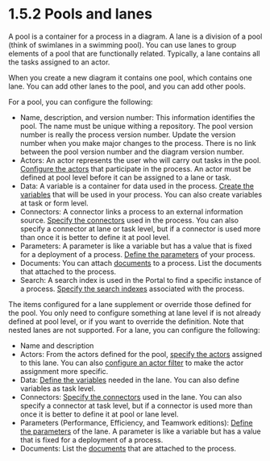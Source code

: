 # 1.5.2 Pools and lanes

A pool is a container for a process in a diagram. 
A lane is a division of a pool (think of swimlanes in a swimming pool). 
You can use lanes to group elements of a pool that are functionally related. 
Typically, a lane contains all the tasks assigned to an actor.


When you create a new diagram it contains one pool, which contains one lane. You can add other lanes to the pool, and you can add other pools.


For a pool, you can configure the following:

* Name, description, and version number: This information identifies the pool. The name must be unique withing a repository. The pool version number is really the process version number. Update the version number when you make major changes to the process. 
There is no link between the pool version number and the diagram version number.
* Actors: An actor represents the user who will carry out tasks in the pool. [Configure the actors](/actors-1) that participate in the process. 
An actor must be defined at pool level before it can be assigned to a lane or task.
* Data: A variable is a container for data used in the process. [Create the variables](/specify-data-process) that will be used in your process. 
You can also create variables at task or form level.
* Connectors: A connector links a process to an external information source. [Specify the connectors](/connectivity-overview-0) used in the process. 
You can also specify a connector at lane or task level, but if a connector is used more than once it is better to define it
at pool level.
* Parameters: A parameter is like a variable but has a value that is fixed for a deployment of a process. 
[Define the parameters](/parameters-1) of your process. 
* Documents: You can attach [documents](/documents-0) to a process. List the documents that attached to the process.
* Search: A search index is used in the Portal to find a specific instance of a process. [Specify the search indexes](/search-index-0) associated with the process.

The items configured for a lane supplement or override those defined for the pool. You only need to configure 
something at lane level if is not already defined at pool level, or if you want to override the definition. Note that nested lanes are not supported.
For a lane, you can configure the following:

* Name and description
* Actors: From the actors defined for the pool, [specify the actors](/actors-1) assigned to this lane. 
You can also [configure an actor filter](/actors-1#Using_an_actor_filter) to make the actor assignment more specific.
* Data: [Define the variables](/specify-data-process) needed in the lane. You can also define variables as task level.
* Connectors: [Specify the connectors](/connectivity-overview-0) used in the lane. You can also specify a connector at task level, 
but if a connector is used more than once it is better to define it at pool or lane level.
* Parameters (Performance, Efficiency, and Teamwork editions): [Define the parameters](/parameters-1) of the lane. 
A parameter is like a variable but has a value that is fixed for a deployment of a process.
* Documents: List the [documents](/documents-0) that are attached to the process.